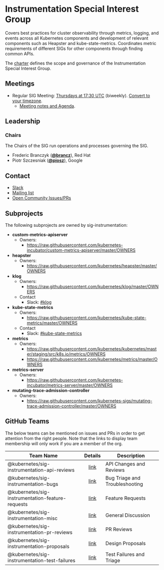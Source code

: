 <!---
This is an autogenerated file!

Please do not edit this file directly, but instead make changes to the
sigs.yaml file in the project root.

To understand how this file is generated, see https://git.k8s.io/community/generator/README.md
--->
# Instrumentation Special Interest Group

Covers best practices for cluster observability through metrics, logging, and events across all Kubernetes components and development of relevant components such as Heapster and kube-state-metrics. Coordinates metric requirements of different SIGs for other components through finding common APIs.

The [charter](charter.md) defines the scope and governance of the Instrumentation Special Interest Group.

## Meetings
* Regular SIG Meeting: [Thursdays at 17:30 UTC](https://docs.google.com/document/d/1FQx0BPlkkl1Bn0c9ocVBxYIKojpmrS1CFP5h0DI68AE/edit) (biweekly). [Convert to your timezone](http://www.thetimezoneconverter.com/?t=17:30&tz=UTC).
  * [Meeting notes and Agenda](https://docs.google.com/document/d/17emKiwJeqfrCsv0NZ2FtyDbenXGtTNCsDEiLbPa7x7Y/edit).

## Leadership

### Chairs
The Chairs of the SIG run operations and processes governing the SIG.

* Frederic Branczyk (**[@brancz](https://github.com/brancz)**), Red Hat
* Piotr Szczesniak (**[@piosz](https://github.com/piosz)**), Google

## Contact
* [Slack](https://kubernetes.slack.com/messages/sig-instrumentation)
* [Mailing list](https://groups.google.com/forum/#!forum/kubernetes-sig-instrumentation)
* [Open Community Issues/PRs](https://github.com/kubernetes/community/labels/sig%2Finstrumentation)

## Subprojects

The following subprojects are owned by sig-instrumentation:
- **custom-metrics-apiserver**
  - Owners:
    - https://raw.githubusercontent.com/kubernetes-incubator/custom-metrics-apiserver/master/OWNERS
- **heapster**
  - Owners:
    - https://raw.githubusercontent.com/kubernetes/heapster/master/OWNERS
- **klog**
  - Owners:
    - https://raw.githubusercontent.com/kubernetes/klog/master/OWNERS
  - Contact
    - Slack: [#klog](https://kubernetes.slack.com/messages/klog)
- **kube-state-metrics**
  - Owners:
    - https://raw.githubusercontent.com/kubernetes/kube-state-metrics/master/OWNERS
  - Contact
    - Slack: [#kube-state-metrics](https://kubernetes.slack.com/messages/kube-state-metrics)
- **metrics**
  - Owners:
    - https://raw.githubusercontent.com/kubernetes/kubernetes/master/staging/src/k8s.io/metrics/OWNERS
    - https://raw.githubusercontent.com/kubernetes/metrics/master/OWNERS
- **metrics-server**
  - Owners:
    - https://raw.githubusercontent.com/kubernetes-incubator/metrics-server/master/OWNERS
- **mutating-trace-admission-controller**
  - Owners:
    - https://raw.githubusercontent.com/kubernetes-sigs/mutating-trace-admission-controller/master/OWNERS

## GitHub Teams

The below teams can be mentioned on issues and PRs in order to get attention from the right people.
Note that the links to display team membership will only work if you are a member of the org.

| Team Name | Details | Description |
| --------- |:-------:| ----------- |
| @kubernetes/sig-instrumentation-api-reviews | [link](https://github.com/orgs/kubernetes/teams/sig-instrumentation-api-reviews) | API Changes and Reviews |
| @kubernetes/sig-instrumentation-bugs | [link](https://github.com/orgs/kubernetes/teams/sig-instrumentation-bugs) | Bug Triage and Troubleshooting |
| @kubernetes/sig-instrumentation-feature-requests | [link](https://github.com/orgs/kubernetes/teams/sig-instrumentation-feature-requests) | Feature Requests |
| @kubernetes/sig-instrumentation-misc | [link](https://github.com/orgs/kubernetes/teams/sig-instrumentation-misc) | General Discussion |
| @kubernetes/sig-instrumentation-pr-reviews | [link](https://github.com/orgs/kubernetes/teams/sig-instrumentation-pr-reviews) | PR Reviews |
| @kubernetes/sig-instrumentation-proposals | [link](https://github.com/orgs/kubernetes/teams/sig-instrumentation-proposals) | Design Proposals |
| @kubernetes/sig-instrumentation-test-failures | [link](https://github.com/orgs/kubernetes/teams/sig-instrumentation-test-failures) | Test Failures and Triage |

<!-- BEGIN CUSTOM CONTENT -->

<!-- END CUSTOM CONTENT -->
